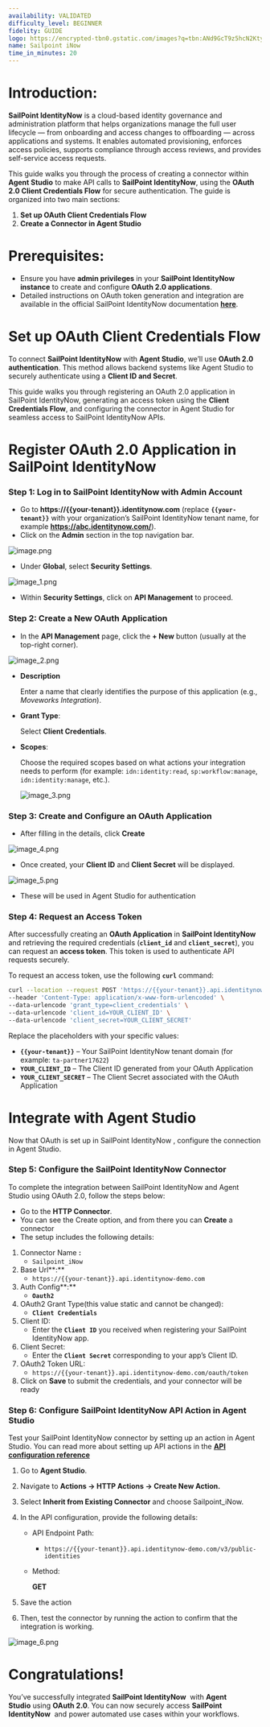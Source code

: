 ```yaml
---
availability: VALIDATED
difficulty_level: BEGINNER
fidelity: GUIDE
logo: https://encrypted-tbn0.gstatic.com/images?q=tbn:ANd9GcT9z5hcN2KtysURm-z1yV2mhdJUSVD5fslaoUH4xwlr6yxAlosHkw35eqHYIrx87o3E1Us&usqp=CAU
name: Sailpoint iNow
time_in_minutes: 20
---
```


# **Introduction:**

**SailPoint IdentityNow** is a cloud-based identity governance and administration platform that helps organizations manage the full user lifecycle — from onboarding and access changes to offboarding — across applications and systems. It enables automated provisioning, enforces access policies, supports compliance through access reviews, and provides self-service access requests.

This guide walks you through the process of creating a connector within **Agent Studio** to make API calls to **SailPoint IdentityNow**, using the **OAuth 2.0 Client Credentials Flow** for secure authentication. The guide is organized into two main sections:

1. **Set up OAuth Client Credentials Flow**
2. **Create a Connector in Agent Studio**

# **Prerequisites:**

- Ensure you have **admin privileges** in your **SailPoint IdentityNow instance** to create and configure **OAuth 2.0 applications**.
- Detailed instructions on OAuth token generation and integration are available in the official SailPoint IdentityNow documentation [**here**](https://developer.sailpoint.com/docs/api/authentication/#find-your-tenants-oauth-details).

# **Set up OAuth Client Credentials Flow**

To connect **SailPoint IdentityNow** with **Agent Studio**, we’ll use **OAuth 2.0 authentication**. This method allows backend systems like Agent Studio to securely authenticate using a **Client ID and Secret**.

This guide walks you through registering an OAuth 2.0 application in SailPoint IdentityNow, generating an access token using the **Client Credentials Flow**, and configuring the connector in Agent Studio for seamless access to SailPoint IdentityNow APIs.

# **Register OAuth 2.0 Application in SailPoint IdentityNow**

### **Step 1: Log in to SailPoint IdentityNow with Admin Account**

- Go to **https://{{your-tenant}}.identitynow.com** (replace **`{{your-tenant}}`** with your organization’s SailPoint IdentityNow tenant name, for example **https://abc.identitynow.com/**).
- Click on the **Admin** section in the top navigation bar.

![image.png](image.png)

- Under **Global**, select **Security Settings**.

![image_1.png](image_1.png)

- Within **Security Settings**, click on **API Management** to proceed.

### **Step 2: Create a New OAuth Application**

- In the **API Management** page, click the **+ New**  button (usually at the top-right corner).

![image_2.png](image_2.png)

- **Description**
    
    Enter a name that clearly identifies the purpose of this application (e.g., *Moveworks Integration*).
    
- **Grant Type**:
    
    Select **Client Credentials**.
    
- **Scopes**:
    
    Choose the required scopes based on what actions your integration needs to perform (for example: `idn:identity:read`, `sp:workflow:manage`, `idn:identity:manage`, etc.).
    
    ![image_3.png](image_3.png)
    

### **Step 3: Create and Configure an OAuth Application**

- After filling in the details, click **Create**

![image_4.png](image_4.png)

- Once created, your **Client ID** and **Client Secret** will be displayed.

![image_5.png](image_5.png)

- These will be used in Agent Studio for authentication

### **Step 4: Request an Access Token**

After successfully creating an **OAuth Application** in **SailPoint IdentityNow** and retrieving the required credentials (**`client_id`** and **`client_secret`**), you can request an **access token**. This token is used to authenticate API requests securely.

To request an access token, use the following **`curl`** command:

```bash
curl --location --request POST 'https://{{your-tenant}}.api.identitynow-demo.com/oauth/token' \
--header 'Content-Type: application/x-www-form-urlencoded' \
--data-urlencode 'grant_type=client_credentials' \
--data-urlencode 'client_id=YOUR_CLIENT_ID' \
--data-urlencode 'client_secret=YOUR_CLIENT_SECRET'

```

Replace the placeholders with your specific values:

- **`{{your-tenant}}`** – Your SailPoint IdentityNow tenant domain (for example: `ta-partner17622`)
- **`YOUR_CLIENT_ID`** – The Client ID generated from your OAuth Application
- **`YOUR_CLIENT_SECRET`** – The Client Secret associated with the OAuth Application

# **Integrate with Agent Studio**

Now that OAuth is set up in SailPoint IdentityNow , configure the connection in Agent Studio.

### **Step 5: Configure the** SailPoint IdentityNow **Connector**

To complete the integration between SailPoint IdentityNow and Agent Studio using OAuth 2.0, follow the steps below:

- Go to the **HTTP Connector**.
- You can see the Create option, and from there you can **Create** a connector
- The setup includes the following details:
1. Connector Name **:**
    - `Sailpoint_iNow`
2. Base Url**:**
    - `https://{{your-tenant}}.api.identitynow-demo.com`
3. Auth Config**:**
    - **`Oauth2`**
4. OAuth2 Grant Type(this value static and cannot be changed):
    - **`Client Credentials`**
5. Client ID:
    - Enter the **`Client ID`** you received when registering your SailPoint IdentityNow app.
6. Client Secret:
    - Enter the **`Client Secret`** corresponding to your app’s Client ID.
7. OAuth2 Token URL:
    - `https://{{your-tenant}}.api.identitynow-demo.com/oauth/token`
8. Click on **Save** to submit the credentials, and your connector will be ready

[](https://marketplace.moveworks.com/api/marketplace/github-proxy?path=/moveworks/developer-docs/main/connectors/jamf/jamfConnector3.png)

[](https://marketplace.moveworks.com/api/marketplace/github-proxy?path=/moveworks/developer-docs/main/connectors/jamf/jamfConnector2.png)

### **Step 6: Configure SailPoint IdentityNow API Action in Agent Studio**

Test your SailPoint IdentityNow  connector by setting up an action in Agent Studio. You can read more about setting up API actions in the [**API configuration reference**](https://help.moveworks.com/docs/http-action-data-bank-legacy)

1. Go to **Agent Studio**.
2. Navigate to **Actions → HTTP Actions → Create New Action.**
3. Select **Inherit from Existing Connector** and choose Sailpoint_iNow.
4. In the API configuration, provide the following details:
    - API Endpoint Path:
        - `https://{{your-tenant}}.api.identitynow-demo.com/v3/public-identities`
    - Method:
        
        **GET**
        
5. Save the action
6. Then, test the connector by running the action to confirm that the integration is working.

![image_6.png](image_6.png)

# **Congratulations!**

You’ve successfully integrated **SailPoint IdentityNow**  with **Agent Studio** using **OAuth 2.0**. You can now securely access **SailPoint IdentityNow**  and power automated use cases within your workflows.
